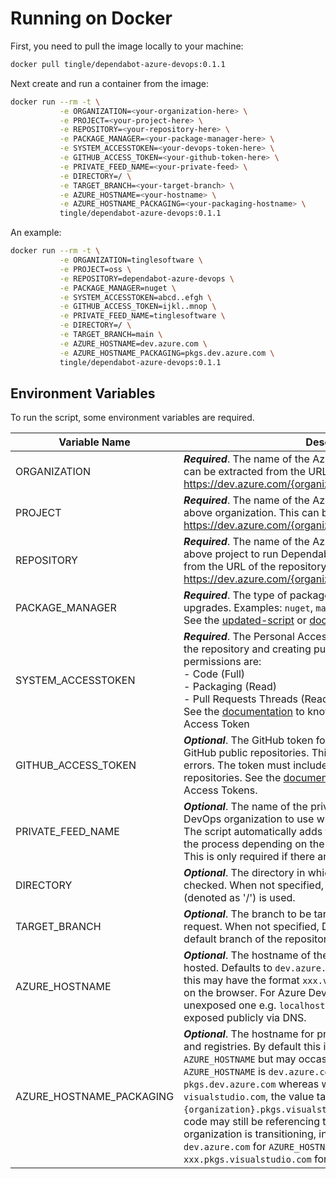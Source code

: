 # Running on Docker

First, you need to pull the image locally to your machine:

```bash
docker pull tingle/dependabot-azure-devops:0.1.1
```

Next create and run a container from the image:

```bash
docker run --rm -t \
           -e ORGANIZATION=<your-organization-here> \
           -e PROJECT=<your-project-here> \
           -e REPOSITORY=<your-repository-here> \
           -e PACKAGE_MANAGER=<your-package-manager-here> \
           -e SYSTEM_ACCESSTOKEN=<your-devops-token-here> \
           -e GITHUB_ACCESS_TOKEN=<your-github-token-here> \
           -e PRIVATE_FEED_NAME=<your-private-feed> \
           -e DIRECTORY=/ \
           -e TARGET_BRANCH=<your-target-branch> \
           -e AZURE_HOSTNAME=<your-hostname> \
           -e AZURE_HOSTNAME_PACKAGING=<your-packaging-hostname> \
           tingle/dependabot-azure-devops:0.1.1
```

An example:

```bash
docker run --rm -t \
           -e ORGANIZATION=tinglesoftware \
           -e PROJECT=oss \
           -e REPOSITORY=dependabot-azure-devops \
           -e PACKAGE_MANAGER=nuget \
           -e SYSTEM_ACCESSTOKEN=abcd..efgh \
           -e GITHUB_ACCESS_TOKEN=ijkl..mnop \
           -e PRIVATE_FEED_NAME=tinglesoftware \
           -e DIRECTORY=/ \
           -e TARGET_BRANCH=main \
           -e AZURE_HOSTNAME=dev.azure.com \
           -e AZURE_HOSTNAME_PACKAGING=pkgs.dev.azure.com \
           tingle/dependabot-azure-devops:0.1.1
```

## Environment Variables

To run the script, some environment variables are required.

|Variable Name|Description|
|--|--|
|ORGANIZATION|**_Required_**. The name of the Azure DevOps Organization. This is can be extracted from the URL of the home page. https://dev.azure.com/{organization}/|
|PROJECT|**_Required_**. The name of the Azure DevOps Project within the above organization. This can be extracted them the URL too. https://dev.azure.com/{organization}/{project}/|
|REPOSITORY|**_Required_**. The name of the Azure DevOps Repository within the above project to run Dependabot against. This can be extracted from the URL of the repository. https://dev.azure.com/{organization}/{project}/_git/{repository}/|
|PACKAGE_MANAGER|**_Required_**. The type of packages to check for dependency upgrades. Examples: `nuget`, `maven`, `gradle`, `npm_and_yarn`, etc. See the [updated-script](./src/script/update-script.rb) or [docs](https://docs.github.com/en/free-pro-team@latest/github/administering-a-repository/configuration-options-for-dependency-updates#package-ecosystem) for more.|
|SYSTEM_ACCESSTOKEN|**_Required_**. The Personal Access in Azure DevOps for accessing the repository and creating pull requests. The required permissions are: <br/>-&nbsp;Code (Full)<br/>-&nbsp;Packaging (Read)<br/>-&nbsp;Pull Requests Threads (Read & Write).<br/>See the [documentation](https://docs.microsoft.com/en-us/azure/devops/organizations/accounts/use-personal-access-tokens-to-authenticate?view=azure-devops&tabs=preview-page#create-a-pat) to know more about creating a Personal Access Token|
|GITHUB_ACCESS_TOKEN|**_Optional_**. The GitHub token for authenticating requests against GitHub public repositories. This is useful to avoid rate limiting errors. The token must include permissions to read public repositories. See the [documentation](https://docs.github.com/en/free-pro-team@latest/github/authenticating-to-github/creating-a-personal-access-token) for more on Personal Access Tokens.|
|PRIVATE_FEED_NAME|**_Optional_**. The name of the private feed within the Azure DevOps organization to use when resolving private packages. The script automatically adds the correct feed/registry URL to the process depending on the value set for `PACKAGE_MANAGER`. This is only required if there are packages in a private feed.|
|DIRECTORY|**_Optional_**. The directory in which dependencies are to be checked. When not specified, the root of the repository (denoted as '/') is used.|
|TARGET_BRANCH|**_Optional_**. The branch to be targeted when creating a pull request. When not specified, Dependabot will resolve the default branch of the repository.|
|AZURE_HOSTNAME|**_Optional_**. The hostname of the where the organization is hosted. Defaults to `dev.azure.com` but for older organizations this may have the format `xxx.visualstudio.com`. Check the url on the browser. For Azure DevOps Server, this may be the unexposed one e.g. `localhost:8080` or one that you have exposed publicly via DNS.|
|AZURE_HOSTNAME_PACKAGING|**_Optional_**. The hostname for private package repositories, feeds and registries. By default this is inferred from the `AZURE_HOSTNAME` but may occasionally be different. When `AZURE_HOSTNAME` is `dev.azure.com` the value used is `pkgs.dev.azure.com` whereas when the value ends in `visualstudio.com`, the value takes the format `{organization}.pkgs.visualstudio.com`. In some situations, the code may still be referencing the older packaging urls but your organization is transitioning, in this case, you can specify `dev.azure.com` for `AZURE_HOSTNAME` and `xxx.pkgs.visualstudio.com` for `AZURE_HOSTNAME_PACKAGING`.|
